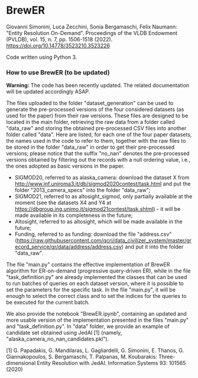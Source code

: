 # BrewER
Giovanni Simonini, Luca Zecchini, Sonia Bergamaschi, Felix Naumann: "Entity Resolution On-Demand". Proceedings of the VLDB Endowment (PVLDB), vol. 15, n. 7, pp. 1506-1518 (2022). https://doi.org/10.14778/3523210.3523226

Code written using Python 3.

### How to use BrewER (to be updated)

<b>Warning:</b> The code has been recently updated. The related documentation will be updated accordingly ASAP.

The files uploaded to the folder "dataset_generation" can be used to generate the pre-processed versions of the four considered datasets (as used for the paper) from their raw versions. These files are designed to be located in the main folder, retrieving the raw data from a folder called "data_raw" and storing the obtained pre-processed CSV files into another folder called "data".
Here are listed, for each one of the four paper datasets, the names used in the code to refer to them, together with the raw files to be stored in the folder "data_raw" in order to get their pre-processed versions; please notice that the suffix "no_nan" denotes the pre-processed versions obtained by filtering out the records with a null ordering value, i.e., the ones adopted as basic versions in the paper.
- SIGMOD20, referred to as alaska_camera: download the dataset X from http://www.inf.uniroma3.it/db/sigmod2020contest/task.html and put the folder "2013_camera_specs" into the folder "data_raw";
- SIGMOD21, referred to as altosight_sigmod, only partially available at the moment (see the datasets X4 and Y4 at https://dbgroup.ing.unimo.it/sigmod21contest/task.shtml) - it will be made available in its completeness in the future;
- Altosight, referred to as altosight, which will be made available in the future;
- Funding, referred to as funding: download the file "address.csv" (https://raw.githubusercontent.com/qcri/data_civilizer_system/master/grecord_service/gr/data/address/address.csv) and put it into the folder "data_raw".

The file "main.py" contains the effective implementation of BrewER algorithm for ER-on-demand (progressive query-driven ER), while in the file "task_definition.py" are already implemented the classes that can be used to run batches of queries on each dataset version, where it is possible to set the parameters for the specific task. In the file "main.py", it will be enough to select the correct class and to set the indices for the queries to be executed for the current batch.

We also provide the notebook "BrewER.ipynb", containing an updated and more usable version of the implementation presented in the files "main.py" and "task_definition.py".
In "data" folder, we provide an example of candidate set obtained using JedAI [1] (namely, "alaska_camera_no_nan_candidates.pkl").

[1] G. Papadakis, G. Mandilaras, L. Gagliardelli, G. Simonini, E. Thanos, G. Giannakopoulos, S. Bergamaschi, T. Palpanas, M. Koubarakis: Three-dimensional Entity Resolution with JedAI. Information Systems 93: 101565 (2020)
